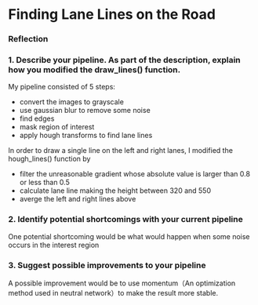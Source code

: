 # **Finding Lane Lines on the Road** 


### Reflection

### 1. Describe your pipeline. As part of the description, explain how you modified the draw_lines() function.

My pipeline consisted of 5 steps:

+ convert the images to grayscale
+ use gaussian blur to remove some noise
+ find edges
+ mask region of interest
+ apply hough transforms to find lane lines

In order to draw a single line on the left and right lanes, I modified the hough_lines() function by 

+ filter the unreasonable gradient whose absolute value is larger than 0.8 or less than 0.5
+ calculate lane line making the height between 320 and 550
+ averge the left and right lines above 



### 2. Identify potential shortcomings with your current pipeline


One potential shortcoming would be what would happen when some noise occurs in the interest region 


### 3. Suggest possible improvements to your pipeline

A possible improvement would be to use momentum（An optimization method used in neutral network）to make the result more stable.

